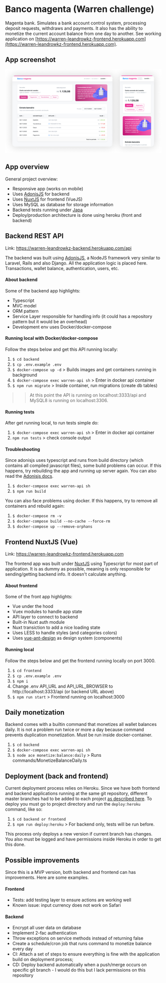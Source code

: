 # Banco magenta (Warren challenge)
Magenta bank. Simulates a bank account control system, processing deposit requests, withdraws and payments. It also has the ability to monetize the current account balance from one day to another. See working application on [https://warren-leandrowkz-frontend.herokuapp.com](https://warren-leandrowkz-frontend.herokuapp.com).

## App screenshot
![App Screenshot](screenshot.png)

## App overview
General project overview:
- Responsive app (works on mobile)
- Uses [AdonisJS](https://preview.adonisjs.com) for backend
- Uses [NuxtJS](https://nuxtjs.org) for frontend (VueJS)
- Uses MySQL as database for storage information
- Backend tests running under [Japa](https://github.com/thetutlage/japa)
- Deploy/production architecture is done using heroku (front and backend)

## Backend REST API
Link: https://warren-leandrowkz-backend.herokuapp.com/api

The backend was built using [AdonisJS](https://preview.adonisjs.com), a NodeJS framework very similar to Laravel, Rails and also Django. All the application logic is placed here. Transactions, wallet balance, authentication, users, etc.

#### About backend
Some of the backend app highlights:
- Typescript
- MVC model
- ORM pattern
- Service Layer responsible for handling info (it could has a repository pattern but it would be an overhead)
- Development env uses Docker/docker-compose

#### Running local with Docker/docker-compose
Follow the steps below and get this API running locally:
1. ```$ cd backend```
2. ```$ cp .env.example .env```
4. ```$ docker-compose up -d``` > Builds images and get containers running in background
5. ```$ docker-compose exec warren-api sh``` > Enter in docker api container
6. ```$ npm run migrate``` > Inside container, run migrations (create db tables)
>> At this point the API is running on localhost:3333/api and MySQL8 is running on localhost:3306.

#### Running tests
After get running local, to run tests simple do:
1. ```$ docker-compose exec warren-api sh``` > Enter in docker api container
2. ```npm run tests``` > check console output

#### Troubleshooting
Since adonisjs uses typescript and runs from build directory (which contains all compiled javascript files), some build problems can occur. If this happens, try rebuilding the app and running up server again. You can also read the [Adonisjs docs](https://preview.adonisjs.com/guides).
1. ```$ docker-compose exec warren-api sh```
2. ```$ npm run build```

You can also face problems using docker. If this happens, try to remove all containers and rebuild again:
1. ```$ docker-compose rm -v```
2. ```$ docker-compose build --no-cache --force-rm```
3. ```$ docker-compose up --remove-orphans```

## Frontend NuxtJS (Vue)
Link: https://warren-leandrowkz-frontend.herokuapp.com

The frontend app was built under [NuxtJS](https://nuxtjs.org) using Typescript for most part of application. It is as dummy as possible, meaning is only responsible for sending/getting backend info. It doesn't calculate anything.

#### About frontend
Some of the front app highlights:
- Vue under the hood
- Vuex modules to handle app state
- API layer to connect to backend
- Built-in Nuxt auth module
- Nuxt transiction to add a nice loading state
- Uses LESS to handle styles (and categories colors)
- Uses [vue-ant-design](https://antdv.com/components) as design system (components)

#### Running local
Follow the steps below and get the frontend running locally on port 3000.
1. ```$ cd frontend```
2. ```$ cp .env.example .env```
3. ```$ npm i```
4. Change .env API_URL and API_URL_BROWSER to http://localhost:3333/api (or backend URL above)
5. ```$ npm run start``` > Frontend running on localhost:3000

## Daily monetization
Backend comes with a builtin command that monetizes all wallet balances daily. It is not a problem run twice or more a day because command prevents duplication monetization. Must be run inside docker-container.
1. ```$ cd backend```
2. ```$ docker-compose exec warren-api sh```
2. ```$ node ace monetize:balance:daily``` > Runs commands/MonetizeBalanceDaily.ts

## Deployment (back and frontend)
Current deployment process relies on Heroku. Since we have both frontend and backend applications running at the same git repository, different master branches had to be added to each project [as described here](https://adampaxton.com/how-to-deploy-to-multiple-heroku-apps-from-the-same-git-repository/). To deploy you must go to project directory and run the ```deploy:heroku``` command, like so:
1. ```$ cd backend or frontend```
2. ```$ npm run deploy:heroku``` > For backend only, tests will be run before.

This process only deploys a new version if current branch has changes. You also must be logged and have permissions inside Heroku in order to get this done.

## Possible improvements
Since this is a MVP version, both backend and frontend can has improvements. Here are some examples.

#### Frontend
- Tests: add testing layer to ensure actions are working well
- Known issue: input currency does not work on Safari

#### Backend
- Encrypt all user data on database
- Implement 2-fac authentication
- Throw exceptions on service methods instead of returning false
- Create a schedule/cron job that runs command to monetize balance every day
- CI: Attach a set of steps to ensure everything is fine with the application build on deployment process;
- CD: Deploy backend automatically when a push/merge occurs on specific git branch - I would do this but I lack permissions on this repository
